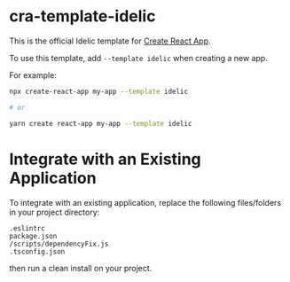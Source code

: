 # cra-template-idelic

This is the official Idelic template for [Create React App](https://github.com/facebook/create-react-app).

To use this template, add `--template idelic` when creating a new app.

For example:

```sh
npx create-react-app my-app --template idelic 

# or

yarn create react-app my-app --template idelic
```

# Integrate with an Existing Application

To integrate with an existing application, replace the following files/folders in your project directory:

```
.eslintrc
package.json
/scripts/dependencyFix.js
.tsconfig.json
```

then run a clean install on your project.
